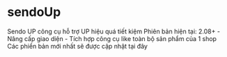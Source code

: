 # sendoUp
Sendo UP công cụ hỗ trợ UP hiệu quá tiết kiệm
Phiên bản hiện tại: 2.08+
    - Nâng cấp giao diện
    - Tích hợp công cụ like toàn bộ sản phẩm của 1 shop
Các phiển bản mới nhất sẽ được cập nhật tại đây

